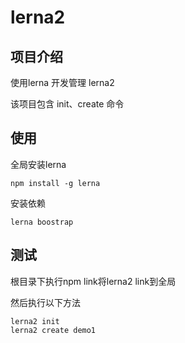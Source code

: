 # lerna2

## 项目介绍
使用lerna 开发管理 lerna2

该项目包含 init、create 命令

## 使用
全局安装lerna

```
npm install -g lerna 
```

安装依赖
```
lerna boostrap
```

## 测试
根目录下执行npm link将lerna2 link到全局

然后执行以下方法
```
lerna2 init
lerna2 create demo1
```